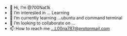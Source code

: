 - 👋 Hi, I’m @700Nat1k
- 👀 I’m interested in ... Learning
- 🌱 I’m currently learning ...ubuntu and command terminal
- 💞️ I’m looking to collaborate on ...
- 📫 How to reach me ...L00na787@protonmail.com

<!---
700Nat1k/700Nat1k is a ✨ special ✨ repository because its `README.md` (this file) appears on your GitHub profile.
You can click the Preview link to take a look at your changes.
--->
